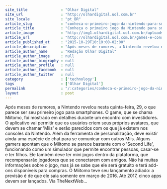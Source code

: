 ```yaml
---
site_title               : "Olhar Digital"
site_url                 : "http://olhardigital.uol.com.br"
site_locale              : "pt_BR"
article_slug             : "conheca-o-primeiro-jogo-da-nintendo-para-smartphones"
article_title            : "Conheça o primeiro jogo da Nintendo para smartphones"
article_image            : "http://img1.olhardigital.uol.com.br/uploads/acervo_imagens/2015/10/20151012140503_660_420.jpg"
article_url              : "http://olhardigital.uol.com.br/games-e-consoles/noticia/conheca-o-primeiro-jogo-da-nintendo-para-smartphones/52572"
article_published_at     : "2015-10-29T10:10:00-02:00"
article_description      : "Após meses de rumores, a Nintendo revelou nesta quinta-feira, 29, o que parece ser seu primeiro jogo para smartphones. O game, que se chama Miitomo, foi mostrado em detalhes durante um encontro com investidores. O aplicativo vai permitir que os usuários criem seus próprios avatares, que devem se chamar 'Miis' e serão parecidos com os que já existem nos consoles da Nintendo. Além da ferramenta de personalização, deve existir ainda uma espécie de chat para se comunicar com outros Miis. Alguns gamers apontam que o Miitomo se parece bastante com o 'Second Life', funcionando como um simulador que permite encontrar pessoas, casar-se e ter filhos. Ele também deve ter mini jogos dentro da plataforma, que recompensarão jogadores que se conectarem com amigos. Não há muitas informações sobre o jogo, mas já se sabe que ele será gratuito e terá add-ons disponíveis para compras. O Miitomo teve seu lançamento adiado: a previsão é de que ele saia somente em março de 2016. Até 2017, cinco apps devem ser lançados. Via TheNextWeb..."
article_author_name      : "Redação Olhar Digital"
article_author_image     : null
article_author_biography : null
article_author_profile   : null
article_author_facebook  : null
article_author_twitter   : null
category                 : ['technology']
tags                     : ['Olhar Digital']
permalink                : "/:categories/conheca-o-primeiro-jogo-da-nintendo-para-smartphones/"
layout                   : post
---
```


Após meses de rumores, a Nintendo revelou nesta quinta-feira, 29, o que parece ser seu primeiro jogo para smartphones. O game, que se chama Miitomo, foi mostrado em detalhes durante um encontro com investidores. O aplicativo vai permitir que os usuários criem seus próprios avatares, que devem se chamar 'Miis' e serão parecidos com os que já existem nos consoles da Nintendo. Além da ferramenta de personalização, deve existir ainda uma espécie de chat para se comunicar com outros Miis. Alguns gamers apontam que o Miitomo se parece bastante com o 'Second Life', funcionando como um simulador que permite encontrar pessoas, casar-se e ter filhos. Ele também deve ter mini jogos dentro da plataforma, que recompensarão jogadores que se conectarem com amigos. Não há muitas informações sobre o jogo, mas já se sabe que ele será gratuito e terá add-ons disponíveis para compras. O Miitomo teve seu lançamento adiado: a previsão é de que ele saia somente em março de 2016. Até 2017, cinco apps devem ser lançados. Via TheNextWeb...
